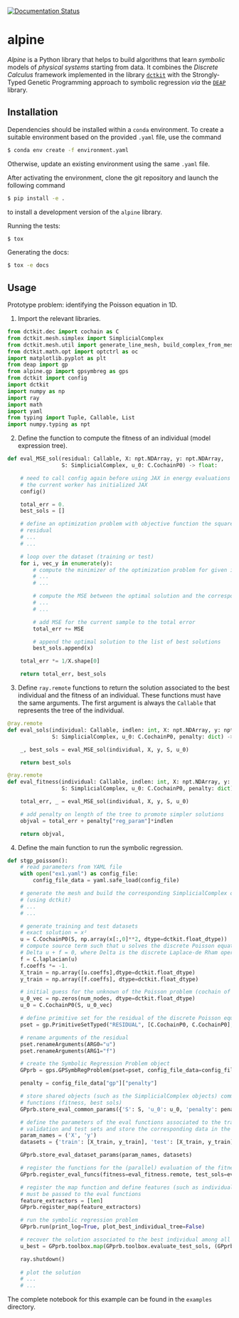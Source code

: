 [![Documentation Status](https://readthedocs.org/projects/alpine/badge/?version=latest)](https://alpine.readthedocs.io/en/latest/?badge=latest)

# alpine

_Alpine_ is a Python library that helps to build algorithms that learn *symbolic* models
of _physical systems_ starting from data. It combines the _Discrete Calculus_ framework
implemented in the library [`dctkit`](https://github.com/alucantonio/dctkit) with the
Strongly-Typed Genetic Programming approach to symbolic regression _via_ the
[`DEAP`](https://github.com/alucantonio/DEAP) library.

## Installation

Dependencies should be installed within a `conda` environment. To create a suitable
environment based on the provided `.yaml` file, use the command

```bash
$ conda env create -f environment.yaml
```

Otherwise, update an existing environment using the same `.yaml` file.

After activating the environment, clone the git repository and launch the following command

```bash
$ pip install -e .
```

to install a development version of the `alpine` library.

Running the tests:

```bash
$ tox
```

Generating the docs:

```bash
$ tox -e docs
```

## Usage
Prototype problem: identifying the Poisson equation in 1D.

1. Import the relevant libraries.
```python
from dctkit.dec import cochain as C
from dctkit.mesh.simplex import SimplicialComplex
from dctkit.mesh.util import generate_line_mesh, build_complex_from_mesh
from dctkit.math.opt import optctrl as oc
import matplotlib.pyplot as plt
from deap import gp
from alpine.gp import gpsymbreg as gps
from dctkit import config
import dctkit
import numpy as np
import ray
import math
import yaml
from typing import Tuple, Callable, List
import numpy.typing as npt
```

2. Define the function to compute the fitness of an individual (model expression tree). 
```python
def eval_MSE_sol(residual: Callable, X: npt.NDArray, y: npt.NDArray,
                 S: SimplicialComplex, u_0: C.CochainP0) -> float:

    # need to call config again before using JAX in energy evaluations to make sure that
    # the current worker has initialized JAX
    config()

    total_err = 0.
    best_sols = []

    # define an optimization problem with objective function the squared norm of the 
    # residual
    # ...
    # ...

    # loop over the dataset (training or test)
    for i, vec_y in enumerate(y):
        # compute the minimizer of the optimization problem for given inputs (X)
        # ...
        # ...

        # compute the MSE between the optimal solution and the corresponding y sample 
        # ...
        # ...

        # add MSE for the current sample to the total error
        total_err += MSE

        # append the optimal solution to the list of best solutions 
        best_sols.append(x)

    total_err *= 1/X.shape[0]

    return total_err, best_sols
```

3. Define `ray.remote` functions to return the solution associated to the best
   individual and the fitness of an individual. These functions must have the same
   arguments. The first argument is always the `Callable` that represents the tree of
   the individual. 
```python
@ray.remote
def eval_sols(individual: Callable, indlen: int, X: npt.NDArray, y: npt.NDArray,
              S: SimplicialComplex, u_0: C.CochainP0, penalty: dict) -> List[npt.NDArray]:

    _, best_sols = eval_MSE_sol(individual, X, y, S, u_0)

    return best_sols

@ray.remote
def eval_fitness(individual: Callable, indlen: int, X: npt.NDArray, y: npt.NDArray,
                 S: SimplicialComplex, u_0: C.CochainP0, penalty: dict) -> Tuple[float, ]:

    total_err, _ = eval_MSE_sol(individual, X, y, S, u_0)

    # add penalty on length of the tree to promote simpler solutions
    objval = total_err + penalty["reg_param"]*indlen

    return objval,
```

4. Define the main function to run the symbolic regression.
```python
def stgp_poisson():
    # read parameters from YAML file
    with open("ex1.yaml") as config_file:
        config_file_data = yaml.safe_load(config_file)

    # generate the mesh and build the corresponding SimplicialComplex object 
    # (using dctkit)
    # ...
    # ...

    # generate training and test datasets
    # exact solution = x² 
    u = C.CochainP0(S, np.array(x[:,0]**2, dtype=dctkit.float_dtype))
    # compute source term such that u solves the discrete Poisson equation 
    # Delta u + f = 0, where Delta is the discrete Laplace-de Rham operator
    f = C.laplacian(u)
    f.coeffs *= -1.
    X_train = np.array([u.coeffs],dtype=dctkit.float_dtype)
    y_train = np.array([f.coeffs], dtype=dctkit.float_dtype)

    # initial guess for the unknown of the Poisson problem (cochain of nodals values)
    u_0_vec = np.zeros(num_nodes, dtype=dctkit.float_dtype)
    u_0 = C.CochainP0(S, u_0_vec)

    # define primitive set for the residual of the discrete Poisson equation
    pset = gp.PrimitiveSetTyped("RESIDUAL", [C.CochainP0, C.CochainP0], C.CochainP0)

    # rename arguments of the residual
    pset.renameArguments(ARG0="u")
    pset.renameArguments(ARG1="f")

    # create the Symbolic Regression Problem object
    GPprb = gps.GPSymbRegProblem(pset=pset, config_file_data=config_file_data)

    penalty = config_file_data["gp"]["penalty"]

    # store shared objects (such as the SimplicialComplex objects) common to the eval 
    # functions (fitness, best sols)
    GPprb.store_eval_common_params({'S': S, 'u_0': u_0, 'penalty': penalty})

    # define the parameters of the eval functions associated to the training, 
    # validation and test sets and store the corresponding data in the shared objs space
    param_names = ('X', 'y')
    datasets = {'train': [X_train, y_train], 'test': [X_train, y_train]}

    GPprb.store_eval_dataset_params(param_names, datasets)

    # register the functions for the (parallel) evaluation of the fitness and the best # individuals' solutions
    GPprb.register_eval_funcs(fitness=eval_fitness.remote, test_sols=eval_sols.remote)

    # register the map function and define features (such as individual length) that
    # must be passed to the eval functions
    feature_extractors = [len] 
    GPprb.register_map(feature_extractors)

    # run the symbolic regression problem
    GPprb.run(print_log=True, plot_best_individual_tree=False)

    # recover the solution associated to the best individual among all the populations
    u_best = GPprb.toolbox.map(GPprb.toolbox.evaluate_test_sols, (GPprb.best,))[0]

    ray.shutdown()
    
    # plot the solution
    # ...
    # ...
```

The complete notebook for this example can be found in the `examples` directory.